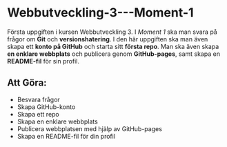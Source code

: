 # Webbutveckling-3---Moment-1
Första uppgiften i kursen Webbutveckling 3.
I _Moment 1_ ska man svara på frågor om **Git** och **versionshatering**. I den här uppgiften ska man även skapa ett **konto på GitHub** och starta sitt **första repo**. Man ska även skapa **en enklare webbplats** och publicera genom **GitHub-pages**, samt skapa en **README-fil** för sin profil.

## Att Göra:
* Besvara frågor
* Skapa GitHub-konto
* Skapa ett repo
* Skapa en enklare webbplats
* Publicera webbplatsen med hjälp av GitHub-pages
* Skapa en README-fil för din profil
